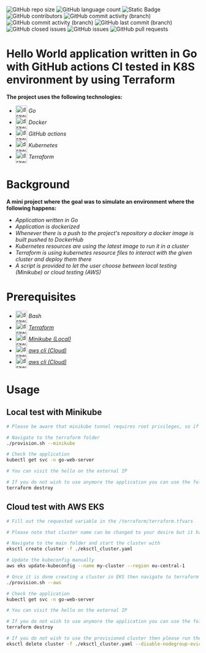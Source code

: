 ![GitHub repo size](https://img.shields.io/github/repo-size/IPHUN1989/go-docker-k8s-tf)
![GitHub language count](https://img.shields.io/github/languages/count/IPHUN1989/go-docker-k8s-tf)
![Static Badge](https://img.shields.io/badge/total%20number%20of%20tracked%20files-19-blue)
![GitHub contributors](https://img.shields.io/github/contributors/IPHUN1989/go-docker-k8s-tf)
![GitHub commit activity (branch)](https://img.shields.io/github/commit-activity/t/IPHUN1989/go-docker-k8s-tf?label=total%20commits)
![GitHub commit activity (branch)](https://img.shields.io/github/commit-activity/m/IPHUN1989/go-docker-k8s-tf?label=monthly%20commits)
![GitHub last commit (branch)](https://img.shields.io/github/last-commit/IPHUN1989/go-docker-k8s-tf/main)
![GitHub closed issues](https://img.shields.io/github/issues-closed/IPHUN1989/go-docker-k8s-tf)
![GitHub issues](https://img.shields.io/github/issues-raw/IPHUN1989/go-docker-k8s-tf)
![GitHub pull requests](https://img.shields.io/github/issues-pr/IPHUN1989/go-docker-k8s-tf)

# Hello World application written in Go with GitHub actions CI tested in K8S environment by using Terraform

**The project uses the following technologies:**

- <img src="https://raw.githubusercontent.com/yurijserrano/Github-Profile-Readme-Logos/042e36c55d4d757621dedc4f03108213fbb57ec4/programming%20languages/go.svg" alt="drawing" width="30" align="center"/> _Go_
- <img src="https://raw.githubusercontent.com/yurijserrano/Github-Profile-Readme-Logos/042e36c55d4d757621dedc4f03108213fbb57ec4/cloud/docker.svg" alt="drawing" width="30" align="center"/> _Docker_
- <img src="https://raw.githubusercontent.com/yurijserrano/Github-Profile-Readme-Logos/042e36c55d4d757621dedc4f03108213fbb57ec4/cloud/github.svg" alt="drawing" width="30" align="center"/> _GitHub actions_
- <img src="https://www.svgrepo.com/show/376331/kubernetes.svg" alt="drawing" width="30" align="center"/> _Kubernetes_
- <img src="https://raw.githubusercontent.com/yurijserrano/Github-Profile-Readme-Logos/master/cloud/terraform.png" alt="drawing" width="30" align="center"/> _Terraform_

# Background

**A mini project where the goal was to simulate an environment where the following happens:**

- *Application written in Go*
- *Application is dockerized*
- *Whenever there is a push to the project's repository a docker image is built pushed to DockerHub*
- *Kubernetes resources are using the latest image to run it in a cluster*
- *Terraform is using kubernetes resource files to interact with the given cluster and deploy them there*
- *A script is provided to let the user choose between local testing (Minikube) or cloud testing (AWS)*

# Prerequisites

- <img src="https://upload.wikimedia.org/wikipedia/commons/4/4b/Bash_Logo_Colored.svg" alt="drawing" width="30" align="center"/> *Bash*
- <img src="https://raw.githubusercontent.com/yurijserrano/Github-Profile-Readme-Logos/master/cloud/terraform.png" alt="drawing" width="30" align="center"/> <a href="https://developer.hashicorp.com/terraform/tutorials/aws-get-started/install-cli" target="_blank">*Terraform*</a>
- <img src="https://www.svgrepo.com/show/373296/minikube.svg" alt="drawing" width="30" align="center"/> <a href="https://minikube.sigs.k8s.io/docs/start/" target="_blank">*Minikube (Local)*</a>
- <img src="https://raw.githubusercontent.com/eksctl-io/eksctl/main/logo/eksctl.png" alt="drawing" width="30" align="center"/> <a href="https://eksctl.io/installation/" target="_blank">*aws cli (Cloud)*</a>
- <img src="https://buddy.works/_next/image?url=%2Fblog%2Fthumbnails%2Faws-cli-cover.png&w=750&q=75" alt="drawing" width="30" align="center"/> <a href="https://docs.aws.amazon.com/cli/latest/userguide/getting-started-install.html" target="_blank">*aws cli (Cloud)*</a>


# Usage

## Local test with Minikube

```bash
# Please be aware that minikube tunnel requires root privileges, so if you are running it as a non root user be prepared to enter your sudo password, unless you have paswordless sudo configured

# Navigate to the terraform folder
./provision.sh --minikube

# Check the application 
kubectl get svc -n go-web-server

# You can visit the hello on the external IP

# If you do not wish to use anymore the application you can use the following command:
terraform destroy
```

## Cloud test with AWS EKS

```bash
# Fill out the requested variable in the /terraform/terraform.tfvars

# Please note that cluster name can be changed to your desire but it has to match with the cluster name in the eksctl_cluster.yaml

# Navigate to the main folder and start the cluster with
eksctl create cluster -f ./eksctl_cluster.yaml 

# Update the kubeconfig manually
aws eks update-kubeconfig --name my-cluster --region eu-central-1

# Once it is done creating a cluster in EKS then navigate to terraform folder
./provision.sh --aws

# Check the application 
kubectl get svc -n go-web-server

# You can visit the hello on the external IP

# If you do not wish to use anymore the application you can use the following command:
terraform destroy

# If you do not wish to use the provisioned cluster then please run the following command in the main folder:
eksctl delete cluster -f ./eksctl_cluster.yaml --disable-nodegroup-eviction
```

